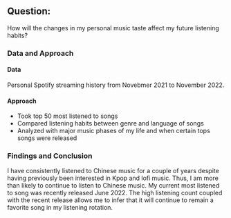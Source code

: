 ## Question:
How will the changes in my personal music taste affect my future listening habits? 

### Data and Approach
#### Data
Personal Spotify streaming history from Novebmer 2021 to November 2022.

#### Approach
* Took top 50 most listened to songs
* Compared listening habits between genre and language of songs
* Analyzed with major music phases of my life and when certain tops songs were released

### Findings and Conclusion
I have consistently listened to Chinese music for a couple of years despite having previously been interested in Kpop and lofi music. Thus, I am more than likely to continue to listen to Chinese music. My current most listened to song was recently released June 2022. The high listening count coupled with the recent release allows me to infer that it will continue to remain a favorite song in my listening rotation.